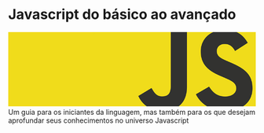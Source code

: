 # Javascript do básico ao avançado
![Javascript Banner](assets/javascript-banner.jpg)
Um guia para os iniciantes da linguagem, mas também para os que desejam aprofundar seus conhecimentos no universo Javascript
